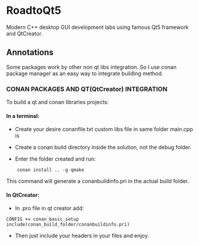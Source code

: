 # RoadtoQt5
Modern C++ desktop GUI development labs using famous Qt5 framework and QtCreator.

## Annotations

Some packages work by other non qt libs integration. So I use conan package manager
as an easy way to integrate building method.

### CONAN PACKAGES AND QT(QtCreator) INTEGRATION

To build a qt and conan libraries projects:

#### In a terminal:

- Create your desire conanfile.txt custom libs file in same folder main.cpp is

- Create a conan build directory inside the solution, not the debug folder.

- Enter the folder created and run:
```console
	conan install .. -g qmake
```
This command will generate a conanbuildinfo.pri in the actual build folder.

#### In QtCreator:

- In .pro file in qt creator add:
```console
CONFIG += conan_basic_setup
include(conan_build_folder/conanbuildinfo.pri)
```
- Then just include your headers in your files and enjoy.
